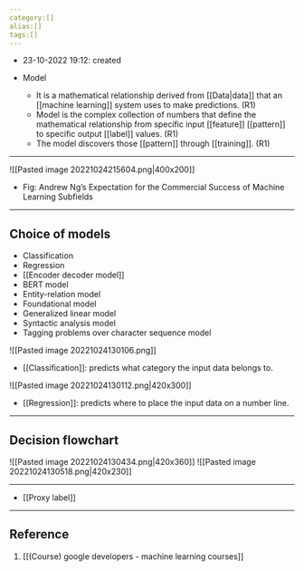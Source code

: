 ```yaml
---
category:[]
alias:[]
tags:[]
---
```


- 23-10-2022 19:12: created

- Model
	- It is a mathematical relationship derived from [[Data|data]] that an [[machine learning]] system uses to make predictions.  (R1)
	- Model is the complex collection of numbers that define the mathematical relationship from specific input [[feature]] [[pattern]] to specific output [[label]] values. (R1)
	- The model discovers those [[pattern]] through [[training]]. (R1)

---
![[Pasted image 20221024215604.png|400x200]]
- Fig: Andrew Ng’s Expectation for the Commercial Success of Machine Learning Subfields

---
## Choice of models
- Classification 
- Regression
- [[Encoder decoder model]]
- BERT model
- Entity-relation model
- Foundational model
- Generalized linear model
- Syntactic analysis model
- Tagging problems over character sequence model


![[Pasted image 20221024130106.png]]
- [[Classification]]: predicts what category the input data belongs to.

![[Pasted image 20221024130112.png|420x300]]
- [[Regression]]: predicts where to place the input data on a number line. 

---
## Decision flowchart

![[Pasted image 20221024130434.png|420x360]]
![[Pasted image 20221024130518.png|420x230]]

---
- [[Proxy label]]

---
## Reference

1. [[(Course) google developers - machine learning courses]]